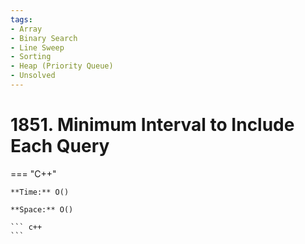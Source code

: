 ```yaml
---
tags:
- Array
- Binary Search
- Line Sweep
- Sorting
- Heap (Priority Queue)
- Unsolved
---
```



# 1851. Minimum Interval to Include Each Query

=== "C++"

    **Time:** O()

    **Space:** O()

    ``` c++
    ```